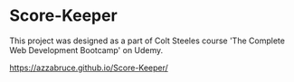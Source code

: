 # Score-Keeper


This project was designed as a part of Colt Steeles course 'The Complete Web Development Bootcamp' on Udemy.

https://azzabruce.github.io/Score-Keeper/
